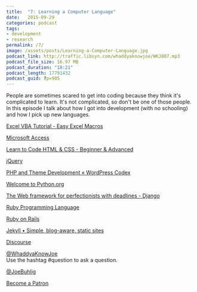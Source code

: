 ```yaml
---
title:  "7: Learning a Computer Language"
date:   2015-09-29
categories: podcast
tags:
- development
- research
permalink: /7/
image: /assets/posts/Learning-a-Computer-Language.jpg
podcast_link: http://traffic.libsyn.com/whaddyaknowjoe/WKJ007.mp3
podcast_file_size: 16.97 MB
podcast_duration: "18:21"
podcast_length: 17791432
podcast_guid: ?p=905
---
```


People are sometimes scared to get into coding because they think it's complicated to learn. It's not complicated, so don't be one of those people. In this episode I talk about how I got into development (with no schooling) and how I pick up new languages.

<!--more-->

[Excel VBA Tutorial - Easy Excel Macros](http://www.excel-easy.com/vba.html)

[Microsoft Access](https://products.office.com/en-US/access)

[Learn to Code HTML & CSS - Beginner & Advanced](http://learn.shayhowe.com/)

[jQuery](http://jquery.com/)

[PHP and Theme Development « WordPress Codex](http://codex.wordpress.org/Theme_Development)

[Welcome to Python.org](https://www.python.org/)

[The Web framework for perfectionists with deadlines - Django](https://www.djangoproject.com/)

[Ruby Programming Language](https://www.ruby-lang.org/en/)

[Ruby on Rails](http://rubyonrails.org/)

[Jekyll • Simple, blog-aware, static sites](http://jekyllrb.com/)

[Discourse](http://www.discourse.org/)

[@WhaddyaKnowJoe](https://twitter.com/whaddyaknowjoe)  
Use the hashtag #question to ask a question.

[@JoeBuhlig](https://twitter.com/JoeBuhlig)

[Become a Patron](http://joebuhlig.com/patron/)